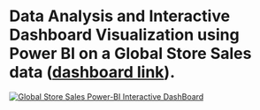 # Data Analysis and Interactive Dashboard Visualization using Power BI on a Global Store Sales data ([dashboard link](https://app.powerbi.com/links/jPRqYBTnxi?ctid=a36450eb-db06-42a7-8d1b-026719f701e3&pbi_source=linkShare)).
[![Global Store Sales Power-BI Interactive DashBoard](GlobalStore_SalesAnalysis_PowerBI.png)](GlobalStore_SalesAnalysis_PowerBI.pdf)